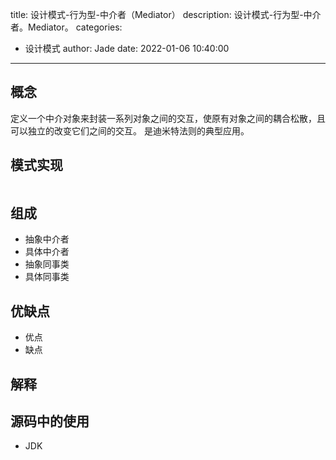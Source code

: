 title: 设计模式-行为型-中介者（Mediator）
description: 设计模式-行为型-中介者。Mediator。
categories:
  - 设计模式
author: Jade
date: 2022-01-06 10:40:00
---

## 概念
定义一个中介对象来封装一系列对象之间的交互，使原有对象之间的耦合松散，且可以独立的改变它们之间的交互。
是迪米特法则的典型应用。

## 模式实现
```java

```

## 组成
- 抽象中介者
- 具体中介者
- 抽象同事类
- 具体同事类

## 优缺点
- 优点
- 缺点

## 解释

## 源码中的使用
- JDK
